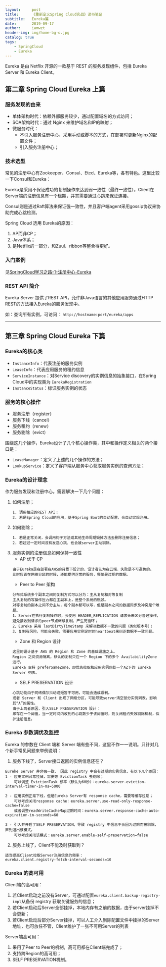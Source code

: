 ```yaml
---
layout:     post
title:      《重新定义Spring Cloud实战》读书笔记
subtitle:   Eureka篇
date:       2019-09-17
author:     iamwzt
header-img: img/home-bg-o.jpg
catalog: true
tags:
    - SpringCloud
    - Eureka
---
```


Eureka 是由 Netflix 开源的一款基于 REST 的服务发现组件，包括 Eureka Server 和 Eureka Client。

## 第二章 Spring Cloud Eureka 上篇

### 服务发现的由来

- 单体架构时代：依赖外部服务较少，通过配置域名的方式访问；
- SOA架构时代：通过 Nginx 来维护域名和IP的映射；
- 微服务时代：
    - 不引入服务注册中心，采用手动或脚本的方式，在部署时更新Nginx的配置文件；
    - 引入服务注册中心；
    
### 技术选型
    
常见的注册中心有Zookeeper、Consul、Etcd、Eureka等，各有特色。这里比较一下Consul和Eureka：

Eureka是采用不保证成功的复制操作来达到弱一致性（最终一致性），Client在Server端的注册信息有一个租期，并其需要通过心跳来保证连接。

Consul则是通过Raft算法来保证强一致性，并且客户端agent采用gossip协议来协助完成心跳检测。

Spring Cloud 选用 Eureka的原因：
1. AP而非CP；
2. Java体系；
3. 是Netflix的一部分，和Zuul、ribbon等整合得更好。

### 入门案例
见[SpringCloud学习之路-1-注册中心-Eureka](https://iamwzt.github.io/2019/08/22/SpringCloud%E5%AD%A6%E4%B9%A0%E4%B9%8B%E8%B7%AF-1-%E6%B3%A8%E5%86%8C%E4%B8%AD%E5%BF%83-Eureka/)

### REST API 简介
Eureka Server 提供了REST API，允许非Java语言的其他应用服务通过HTTP REST的方法接入Eureka的服务发现中。

如：查询所有实例，可访问： `http://hostname:port/eureka/apps`

---

## 第三章 Spring Cloud Eureka 下篇

### Eureka的核心类
- `InstanceInfo`：代表注册的服务实例
- `LeaseInfo`：代表应用服务的租约信息
- `ServiceInstance`：对Service discovery的实例信息的抽象接口，在Spring Cloud中的实现类为 `EurekaRegistration`
- `InstanceStatus`：标识服务实例的状态

### 服务的核心操作
- 服务注册（register）
- 服务下线（cancel）
- 服务租约（renew）
- 服务剔除（evict）

围绕这几个操作，Eureka设计了几个核心操作类，其中和操作定义相关的两个接口是：
- `LeaseManager`：定义了上述的几个操作的方法；
- `LookupService`：定义了客户端从服务中心获取服务实例的查询方法；

### Eureka的设计理念

作为服务发现和注册中心，需要解决一下几个问题：
1. 如何注册；
    ```
    1. 调用相应的REST API；
    2. 若是Spring Cloud的应用，基于Spring Boot的自动配置，会自动实现注册。
    ```
2. 如何剔除；
    ```
    1. 若是正常关闭，会调用钩子方法或其他生命周期毁掉方法去删除注册信息；
    2. 若超过一定时间没有发送心跳，也会被server主动剔除。
    ```
3. 服务实例的注册信息如何保持一致性
    - AP 优于 CP
    ```
    由于Eureka是在部署在AWS的背景下设计的，设计者认为在云端，失败是不可避免的。
    此时应该在网络分区的时候，还能提供正常的服务，哪怕是过期的数据。
    ```
    - Peer to Peer 架构
    ```
    分布式系统多个副本之间的复制方式可以分为：主从复制和对等复制
    主从复制的写操作压力都在主副本上，是整个系统的瓶颈。
    对等复制的副本之间不分主从，每个副本都可以写，但是副本之间的数据同步及冲突是个难题。
    1、Server在执行复制操作时，会使用 HEADER_REPLICATION 请求头来区分普通操作，避免接收到请求的peer节点继续复制，产生死循环；
    2、Eureka 采用 lastDirtyTimeStamp 来解决数据不一致的问题（类似版本号）；
    3、复制有风险，可能会失败，需要应用实例定时的heartbeat来纠正数据不一致问题。
    ```
    - Zone 和 Region 设计
    ```
    这里的设计基于 AWS 的 Region 和 Zone 的基础设施之上。
    Region 之间资源隔离，默认的复制只在一个 Region 下的多个 AvailabilityZone 进行。
    Eureka 支持 preferSameZone，即优先拉取和应用实例同处一个AZ下的 Eureka Server 列表。
    ```
    - SELF PRESERVATION 设计
    ```
    心跳功能由于网络偶尔抖动或短暂不可用，可能会造成误判。
    或者 Server 和 Client 出现了网络分区，可能导致server清空部分实例列表，影响其“A”的属性。
    由于上两者原因，引入SELF PRESERVATION 设计：
    即存在一个阈值，当一定时间内收到的心跳数少于该阈值时，则关闭租约失效剔除机制，保护注册信息。
    ```

### Eureka 参数调优及监控

Eureka 的参数在 Client 端和 Server 端有些不同，这里不作一一说明。只针对几个新手常见问题来举例说明：

1. 服务下线了，Server接口返回的实例信息还在？
```
Eureke Server 并非强一致， 因此 registry 中会有过期的实例信息，有以下几个原因：
1 - 应用实例异常挂掉，需要等 EvictionTask 去剔除；
    可以调整 EvictionTask 频率（默认为60秒）：eureka.server.eviction-interval-timer-in-ms=5000
    
2 - 应用实例正常下线，但是Eureka Server有 response cache，需要等缓存过期；
    可以考虑关闭response cache：eureka.server.use-read-only-response-cache=false
    或者调整readWriteCacheMap过期时间：eureka.server.response-cache-auto-expiration-in-seconds=60
    
3 - 引入并开启了SELF PRESERVATION，导致 registry 中信息不会因为过期而被剔除，直到退出该模式。
    可以考虑关闭该模式：eureka.server.enable-self-preservation=false
```
2. 服务上线了，Client不能及时获取到？
```
适当提高Client拉取Server注册信息的频率：
eureka.client.registry-fetch-interval-seconds=10
```

### Eureka 的高可用
Client端的高可用：
1. 若Client启动之前没有Server，可通过配置`eureka.client.backup-registry-impl`从备份 registry 获取关键服务的信息；
2. 若Client启动后Server全部挂掉，本地内存有之前的数据，由于server挂掉不会更新；
3. 若Client启动后部分Server挂掉，可以人工介入删除配置文件中挂掉的Server地址，也可放任不管，Client维护了一张不可用Server的列表

Server端高可用：
1. 采用了Peer to Peer的机制，高可用都在Client端完成了；
2. 支持跨Region的高可用；
3. SELF PRESERVATION机制。
